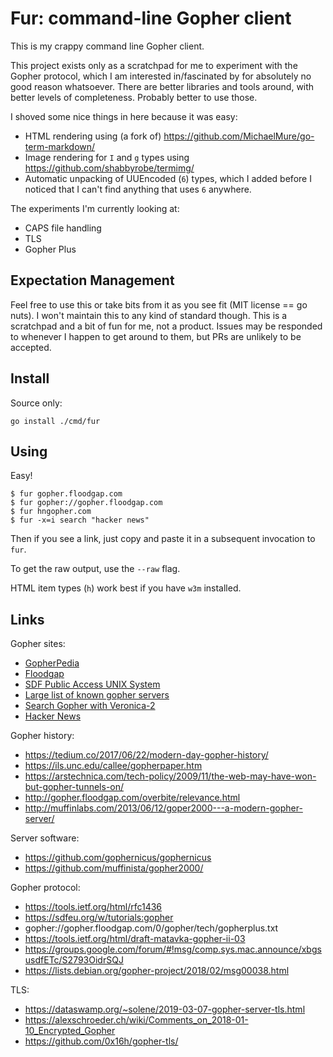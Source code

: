 Fur: command-line Gopher client
===============================

This is my crappy command line Gopher client.

This project exists only as a scratchpad for me to experiment with the Gopher
protocol, which I am interested in/fascinated by for absolutely no good reason
whatsoever. There are better libraries and tools around, with better levels of
completeness. Probably better to use those.

I shoved some nice things in here because it was easy:

- HTML rendering using (a fork of) https://github.com/MichaelMure/go-term-markdown/
- Image rendering for `I` and `g` types using https://github.com/shabbyrobe/termimg/
- Automatic unpacking of UUEncoded (`6`) types, which I added before I noticed that
  I can't find anything that uses `6` anywhere.

The experiments I'm currently looking at:

- CAPS file handling
- TLS
- Gopher Plus

## Expectation Management

Feel free to use this or take bits from it as you see fit (MIT license == go
nuts). I won't maintain this to any kind of standard though. This is a
scratchpad and a bit of fun for me, not a product. Issues may be responded to
whenever I happen to get around to them, but PRs are unlikely to be accepted.

## Install

Source only:

    go install ./cmd/fur

## Using

Easy!

    $ fur gopher.floodgap.com
    $ fur gopher://gopher.floodgap.com
    $ fur hngopher.com
    $ fur -x=i search "hacker news"

Then if you see a link, just copy and paste it in a subsequent invocation to `fur`.

To get the raw output, use the `--raw` flag.

HTML item types (`h`) work best if you have `w3m` installed.

## Links

Gopher sites:

- [GopherPedia](gopher://gopherpedia.com/)
- [Floodgap](gopher://gopher.floodgap.com/)
- [SDF Public Access UNIX System](gopher://sdf.org/)
- [Large list of known gopher servers](gopher://gopher.floodgap.com/1/world)
- [Search Gopher with Veronica-2](gopher://gopher.floodgap.com/7/v2/vs)
- [Hacker News](gopher://hngopher.com/)

Gopher history:

- https://tedium.co/2017/06/22/modern-day-gopher-history/
- https://ils.unc.edu/callee/gopherpaper.htm
- https://arstechnica.com/tech-policy/2009/11/the-web-may-have-won-but-gopher-tunnels-on/
- http://gopher.floodgap.com/overbite/relevance.html
- http://muffinlabs.com/2013/06/12/goper2000---a-modern-gopher-server/

Server software:

- https://github.com/gophernicus/gophernicus
- https://github.com/muffinista/gopher2000/

Gopher protocol:

- https://tools.ietf.org/html/rfc1436
- https://sdfeu.org/w/tutorials:gopher
- gopher://gopher.floodgap.com/0/gopher/tech/gopherplus.txt
- https://tools.ietf.org/html/draft-matavka-gopher-ii-03
- https://groups.google.com/forum/#!msg/comp.sys.mac.announce/xbgsusdfETc/S2793OidrSQJ
- https://lists.debian.org/gopher-project/2018/02/msg00038.html

TLS:

- https://dataswamp.org/~solene/2019-03-07-gopher-server-tls.html
- https://alexschroeder.ch/wiki/Comments_on_2018-01-10_Encrypted_Gopher
- https://github.com/0x16h/gopher-tls/

